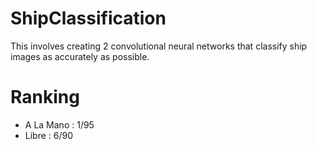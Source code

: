 # ShipClassification
This involves creating 2 convolutional neural networks that classify ship images as accurately as possible.

# Ranking
- A La Mano : 1/95
- Libre : 6/90
